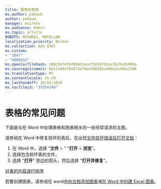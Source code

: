 ```yaml
---
title: 图表和表格
ms.author: pebaum
author: pebaum
manager: mnirkhe
ms.audience: Admin
ms.topic: article
ROBOTS: NOINDEX, NOFOLLOW
localization_priority: Normal
ms.collection: Adm_O365
ms.custom:
- "3047"
- "9000592"
ms.openlocfilehash: 260c9b74fdd99bb1ecef58307d1ac7629c05909a
ms.sourcegitcommit: 8e1fa99a781674a79ae5d0385a48be2e209a2386
ms.translationtype: MT
ms.contentlocale: zh-CN
ms.lasthandoff: 10/16/2019
ms.locfileid: "37554249"
---
```

# <a name="common-issues-with-tables"></a>表格的常见问题 

下面是与在 Word 中处理表格和图表相关的一些经常请求的主题。

请参阅在 Word 中修复损坏的表后，在出现[文件损坏错误后打开文档](https://support.office.com/article/47df9d48-2165-4411-a699-1786ac734bc3)：

 1. 在 Word 中，选择 "**文件** > " "**打开** > **浏览**"。
 2. 选择包含损坏表的文件。
 3. 选择 "**打开**" 旁边的箭头，然后选择 "**打开并修复**"。

[对表的内容进行排序](https://support.office.com/article/F8392477-4613-49CD-ABA6-7C2E48F1D91F)

若要创建图表，请参阅在 word[中向文档添加图表](https://support.office.com/article/ff48e3eb-5e04-4368-a39e-20df7c798932)或[在 Word 中创建 Excel 图表](https://support.office.com/article/11A7D2F0-4487-4A9B-BBC6-D50916CD4A57)。